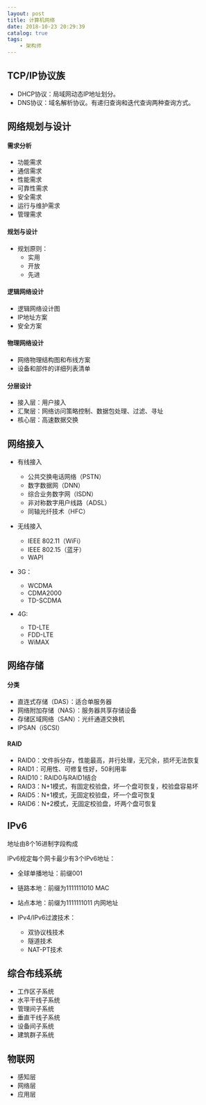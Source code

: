 ```yaml
---
layout: post
title: 计算机网络
date: 2018-10-23 20:29:39
catalog: true
tags:
    - 架构师
---
```


## TCP/IP协议族

- DHCP协议：局域网动态IP地址划分。
- DNS协议：域名解析协议。有递归查询和迭代查询两种查询方式。

## 网络规划与设计

#### 需求分析

- 功能需求
- 通信需求
- 性能需求
- 可靠性需求
- 安全需求
- 运行与维护需求
- 管理需求

#### 规划与设计

- 规划原则：
  - 实用
  - 开放
  - 先进

#### 逻辑网络设计

- 逻辑网络设计图
- IP地址方案
- 安全方案

#### 物理网络设计

- 网络物理结构图和布线方案
- 设备和部件的详细列表清单

#### 分层设计

- 接入层：用户接入
- 汇聚层：网络访问策略控制、数据包处理、过滤、寻址
- 核心层：高速数据交换

## 网络接入

- 有线接入
  - 公共交换电话网络（PSTN）
  - 数字数据网（DNN）
  - 综合业务数字网（ISDN）
  - 非对称数字用户线路（ADSL）
  - 同轴光纤技术（HFC）
- 无线接入
  - IEEE 802.11（WiFi）
  - IEEE 802.15（蓝牙）
  - WAPI

- 3G：
  - WCDMA
  - CDMA2000
  - TD-SCDMA
- 4G:
  - TD-LTE
  - FDD-LTE
  - WiMAX

## 网络存储

#### 分类

- 直连式存储（DAS）：适合单服务器
- 网络附加存储（NAS）：服务器共享存储设备
- 存储区域网络（SAN）：光纤通道交换机
- IPSAN（iSCSI）

#### RAID

- RAID0：文件拆分存，性能最高，并行处理，无冗余，损坏无法恢复
- RAID1：可用性、可修复性好，50利用率
- RAID10：RAID0与RAID1结合
- RAID3：N+1模式，有固定校验盘，坏一个盘可恢复，校验盘容易坏
- RAID5：N+1模式，无固定校验盘，坏一个盘可恢复
- RAID6：N+2模式，无固定校验盘，坏两个盘可恢复

## IPv6

地址由8个16进制字段构成

IPv6规定每个网卡最少有3个IPv6地址：

- 全球单播地址：前缀001
- 链路本地：前缀为1111111010 MAC
- 站点本地：前缀为1111111011 内网地址

- IPv4/IPv6过渡技术：
  - 双协议栈技术
  - 隧道技术
  - NAT-PT技术

## 综合布线系统

- 工作区子系统
- 水平干线子系统
- 管理间子系统
- 垂直干线子系统
- 设备间子系统
- 建筑群子系统

## 物联网

- 感知层
- 网络层
- 应用层